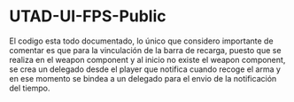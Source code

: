 # UTAD-UI-FPS-Public
 
El codigo esta todo documentado, lo único que considero importante de comentar es que para la vinculación de la barra de recarga, puesto que se realiza en el weapon component y al inicio no existe el weapon component, se crea un delegado desde el player que notifica cuando recoge el arma y en ese momento se bindea a un delegado para el envio de la notificación del tiempo.

